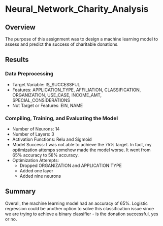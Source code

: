 # Neural_Network_Charity_Analysis

## Overview
The purpose of this assignment was to design a machine learning model to assess and predict the success of charitable donations.

## Results
### Data Preprocessing
- Target Variable: IS_SUCCESSFUL
- Features: APPLICATION_TYPE, AFFILIATION, CLASSIFICATION, ORGANIZATION, USE_CASE, INCOME_AMT, SPECIAL_CONSIDERATIONS
- Not Target or Features: EIN, NAME

### Compiling, Training, and Evaluating the Model
- Number of Neurons: 14
- Number of Layers: 3
- Activation Functions: Relu and Sigmoid
- Model Success: I was not able to achieve the 75% target. In fact, my optimization attemps somehow made the model worse. It went from 65% accuracy to 58% accuracy.
- Optimization Attempts:
    - Dropped ORGANIZATION and APPLICATION TYPE
    - Added one layer
    - Added nine neurons

## Summary
Overall, the machine learning model had an accuracy of 65%. Logistic regression could be another option to solve this classification issue since we are trying to achieve a binary classifier - is the donation successful, yes or no. 